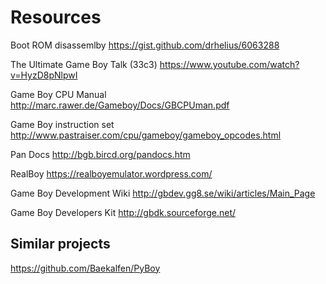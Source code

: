 # Resources

Boot ROM disassemlby
https://gist.github.com/drhelius/6063288

The Ultimate Game Boy Talk (33c3)
https://www.youtube.com/watch?v=HyzD8pNlpwI

Game Boy CPU Manual
http://marc.rawer.de/Gameboy/Docs/GBCPUman.pdf

Game Boy instruction set
http://www.pastraiser.com/cpu/gameboy/gameboy_opcodes.html

Pan Docs
http://bgb.bircd.org/pandocs.htm

RealBoy
https://realboyemulator.wordpress.com/

Game Boy Development Wiki
http://gbdev.gg8.se/wiki/articles/Main_Page

Game Boy Developers Kit
http://gbdk.sourceforge.net/


## Similar projects

https://github.com/Baekalfen/PyBoy

